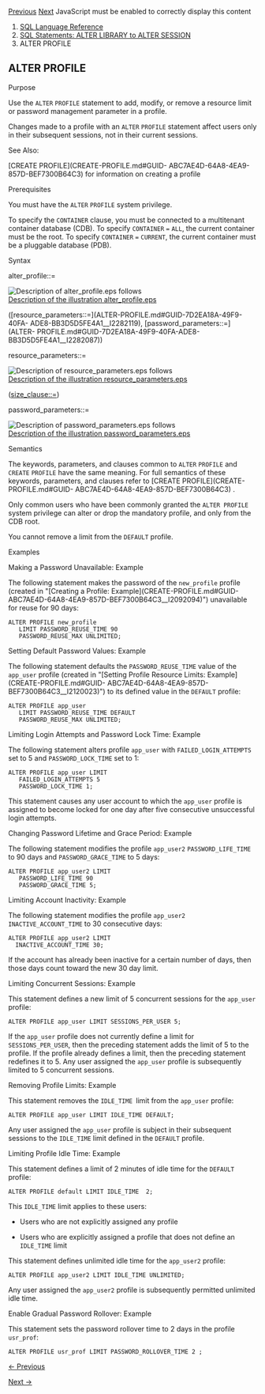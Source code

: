 [Previous](ALTER-PROCEDURE.md) [Next](alter-property-graph.md) JavaScript
must be enabled to correctly display this content

  1. [SQL Language Reference ](index.md)
  2. [ SQL Statements: ALTER LIBRARY to ALTER SESSION](SQL-Statements-ALTER-LIBRARY-to-ALTER-SESSION.md)
  3. ALTER PROFILE 

## ALTER PROFILE

Purpose

Use the `ALTER` `PROFILE` statement to add, modify, or remove a resource limit
or password management parameter in a profile.

Changes made to a profile with an `ALTER` `PROFILE` statement affect users
only in their subsequent sessions, not in their current sessions.

See Also:

[CREATE PROFILE](CREATE-PROFILE.md#GUID-
ABC7AE4D-64A8-4EA9-857D-BEF7300B64C3) for information on creating a profile

Prerequisites

You must have the `ALTER` `PROFILE` system privilege.

To specify the `CONTAINER` clause, you must be connected to a multitenant
container database (CDB). To specify `CONTAINER` `=` `ALL`, the current
container must be the root. To specify `CONTAINER` `=` `CURRENT`, the current
container must be a pluggable database (PDB).

Syntax

alter_profile::=

![Description of alter_profile.eps
follows](https://docs.oracle.com/en/database/oracle/oracle-database/23/sqlrf/img/alter_profile.gif)  
[Description of the illustration
alter_profile.eps](img_text/alter_profile.md)

([resource_parameters::=](ALTER-PROFILE.md#GUID-7D2EA18A-49F9-40FA-
ADE8-BB3D5D5FE4A1__I2282119), [password_parameters::=](ALTER-
PROFILE.md#GUID-7D2EA18A-49F9-40FA-ADE8-BB3D5D5FE4A1__I2282087))

resource_parameters::=

![Description of resource_parameters.eps
follows](https://docs.oracle.com/en/database/oracle/oracle-database/23/sqlrf/img/resource_parameters.gif)  
[Description of the illustration
resource_parameters.eps](img_text/resource_parameters.md)

([size_clause::=](size_clause.md#GUID-E97FADC2-A6E1-4D68-9F79-DCA271B86517__CHDEAIID))

password_parameters::=

![Description of password_parameters.eps
follows](https://docs.oracle.com/en/database/oracle/oracle-database/23/sqlrf/img/password_parameters.gif)  
[Description of the illustration
password_parameters.eps](img_text/password_parameters.md)

Semantics

The keywords, parameters, and clauses common to `ALTER` `PROFILE` and `CREATE`
`PROFILE` have the same meaning. For full semantics of these keywords,
parameters, and clauses refer to [CREATE PROFILE](CREATE-PROFILE.md#GUID-
ABC7AE4D-64A8-4EA9-857D-BEF7300B64C3) .

Only common users who have been commonly granted the `ALTER PROFILE` system
privilege can alter or drop the mandatory profile, and only from the CDB root.

You cannot remove a limit from the `DEFAULT` profile.

Examples

Making a Password Unavailable: Example

The following statement makes the password of the `new_profile` profile
(created in "[Creating a Profile: Example](CREATE-PROFILE.md#GUID-
ABC7AE4D-64A8-4EA9-857D-BEF7300B64C3__I2092094)") unavailable for reuse for 90
days:

    
    
    ALTER PROFILE new_profile 
       LIMIT PASSWORD_REUSE_TIME 90 
       PASSWORD_REUSE_MAX UNLIMITED;

Setting Default Password Values: Example

The following statement defaults the `PASSWORD_REUSE_TIME` value of the
`app_user` profile (created in "[Setting Profile Resource Limits:
Example](CREATE-PROFILE.md#GUID-
ABC7AE4D-64A8-4EA9-857D-BEF7300B64C3__I2120023)") to its defined value in the
`DEFAULT` profile:

    
    
    ALTER PROFILE app_user 
       LIMIT PASSWORD_REUSE_TIME DEFAULT
       PASSWORD_REUSE_MAX UNLIMITED;

Limiting Login Attempts and Password Lock Time: Example

The following statement alters profile `app_user` with `FAILED_LOGIN_ATTEMPTS`
set to 5 and `PASSWORD_LOCK_TIME` set to 1:

    
    
    ALTER PROFILE app_user LIMIT
       FAILED_LOGIN_ATTEMPTS 5
       PASSWORD_LOCK_TIME 1;
    

This statement causes any user account to which the `app_user` profile is
assigned to become locked for one day after five consecutive unsuccessful
login attempts.

Changing Password Lifetime and Grace Period: Example

The following statement modifies the profile `app_user2` `PASSWORD_LIFE_TIME`
to 90 days and `PASSWORD_GRACE_TIME` to 5 days:

    
    
    ALTER PROFILE app_user2 LIMIT
       PASSWORD_LIFE_TIME 90
       PASSWORD_GRACE_TIME 5;

Limiting Account Inactivity: Example

The following statement modifies the profile `app_user2`
`INACTIVE_ACCOUNT_TIME` to 30 consecutive days:

    
    
    ALTER PROFILE app_user2 LIMIT
      INACTIVE_ACCOUNT_TIME 30;

If the account has already been inactive for a certain number of days, then
those days count toward the new 30 day limit.

Limiting Concurrent Sessions: Example

This statement defines a new limit of 5 concurrent sessions for the `app_user`
profile:

    
    
    ALTER PROFILE app_user LIMIT SESSIONS_PER_USER 5; 
    

If the `app_user` profile does not currently define a limit for
`SESSIONS_PER_USER`, then the preceding statement adds the limit of 5 to the
profile. If the profile already defines a limit, then the preceding statement
redefines it to 5. Any user assigned the `app_user` profile is subsequently
limited to 5 concurrent sessions.

Removing Profile Limits: Example

This statement removes the `IDLE_TIME `limit from the `app_user` profile:

    
    
    ALTER PROFILE app_user LIMIT IDLE_TIME DEFAULT;
    

Any user assigned the `app_user` profile is subject in their subsequent
sessions to the `IDLE_TIME` limit defined in the `DEFAULT` profile.

Limiting Profile Idle Time: Example

This statement defines a limit of 2 minutes of idle time for the `DEFAULT`
profile:

    
    
    ALTER PROFILE default LIMIT IDLE_TIME  2; 
    

This `IDLE_TIME` limit applies to these users:

  * Users who are not explicitly assigned any profile 

  * Users who are explicitly assigned a profile that does not define an `IDLE_TIME` limit 

This statement defines unlimited idle time for the `app_user2` profile:

    
    
    ALTER PROFILE app_user2 LIMIT IDLE_TIME UNLIMITED; 
    

Any user assigned the `app_user2` profile is subsequently permitted unlimited
idle time.

Enable Gradual Password Rollover: Example

This statement sets the password rollover time to 2 days in the profile
`usr_prof`:

    
    
    ALTER PROFILE usr_prof LIMIT PASSWORD_ROLLOVER_TIME 2 ;


[← Previous](ALTER-PROCEDURE.md)

[Next →](alter-property-graph.md)
